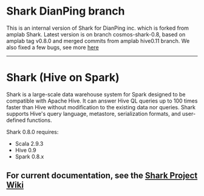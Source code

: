 # Shark DianPing branch 

This is an internal version of Shark for DianPing inc. which is forked from amplab Shark. 
Latest version is on branch cosmos-shark-0.8, based on amplab tag v0.8.0 and merged commits from amplab hive0.11 branch.
We also fixed a few bugs, see more [here](https://github.com/dianping/shark/commits/cosmos-shark-0.8) 


------------------------------
# Shark (Hive on Spark)

Shark is a large-scale data warehouse system for Spark designed to be compatible with
Apache Hive. It can answer Hive QL queries up to 100 times faster than Hive without
modification to the existing data nor queries. Shark supports Hive's query language,
metastore, serialization formats, and user-defined functions.

Shark 0.8.0 requires:
* Scala 2.9.3
* Hive 0.9
* Spark 0.8.x

## For current documentation, see the [Shark Project Wiki](https://github.com/amplab/shark/wiki)
